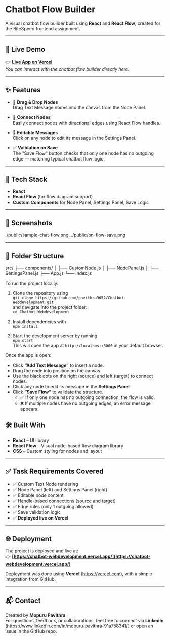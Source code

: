 #  Chatbot Flow Builder

A visual chatbot flow builder built using **React** and **React Flow**, created for the BiteSpeed frontend assignment.

---

## 🚀 Live Demo

👉 **[Live App on Vercel](https://chatbot-webdevelopment.vercel.app/)**  
_You can interact with the chatbot flow builder directly here._

---

## ✨ Features

- 🧱 **Drag & Drop Nodes**  
  Drag Text Message nodes into the canvas from the Node Panel.

- 🔗 **Connect Nodes**  
  Easily connect nodes with directional edges using React Flow handles.

- 📝 **Editable Messages**  
  Click on any node to edit its message in the Settings Panel.

- ✅ **Validation on Save**  
  The "Save Flow" button checks that only one node has no outgoing edge — matching typical chatbot flow logic.

---

## 🔧 Tech Stack

- **React**
- **React Flow** (for flow diagram support)
- **Custom Components** for Node Panel, Settings Panel, Save Logic

---

## 📸 Screenshots

./public/sample-chat-flow.png,
./public/on-flow-save.png

---

## 📂 Folder Structure
src/
├── components/
│ ├── CustomNode.js
│ ├── NodePanel.js
│ └── SettingsPanel.js
├── App.js
└── index.js

To run the project locally:

1. Clone the repository using  
   `git clone https://github.com/pavithra9652/Chatbot-Webdevelopment.git`  
   and navigate into the project folder:  
   `cd Chatbot-Webdevelopment`

2. Install dependencies with  
   `npm install`

3. Start the development server by running  
   `npm start`  
   This will open the app at `http://localhost:3000` in your default browser.

Once the app is open:

- Click **“Add Text Message”** to insert a node.
- Drag the node into position on the canvas.
- Use the black dots on the right (source) and left (target) to connect nodes.
- Click any node to edit its message in the **Settings Panel**.
- Click **“Save Flow”** to validate the structure.
  - ✅ If only one node has no outgoing connection, the flow is valid.
  - ❌ If multiple nodes have no outgoing edges, an error message appears.

## 🛠 Built With

- **React** – UI library
- **React Flow** – Visual node-based flow diagram library
- **CSS** – Custom styling for nodes and layout

---

## ✅ Task Requirements Covered

- ✅ Custom Text Node rendering
- ✅ Node Panel (left) and Settings Panel (right)
- ✅ Editable node content
- ✅ Handle-based connections (source and target)
- ✅ Edge rules (only 1 outgoing allowed)
- ✅ Save validation logic
- ✅ **Deployed live on Vercel**

---

## 🌐 Deployment

The project is deployed and live at:  
👉 **[https://chatbot-webdevelopment.vercel.app/](https://chatbot-webdevelopment.vercel.app/)**

Deployment was done using **Vercel** (https://vercel.com), with a simple integration from GitHub.

---

## 📬 Contact

Created by **Mopuru Pavithra**  
For questions, feedback, or collaborations, feel free to connect via **LinkedIn** (https://www.linkedin.com/in/mopuru-pavithra-91a758341/) or open an issue in the GitHub repo.
